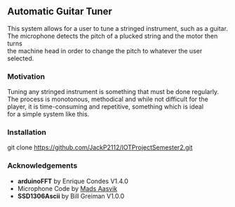 ﻿## Automatic Guitar Tuner

This system allows for a user to tune a stringed instrument, such as a guitar.  
The microphone detects the pitch of a plucked string and the motor then turns  
the machine head in order to change the pitch to whatever the user selected.


### Motivation

Tuning any stringed instrument is something that must be done regularly.  
The process is monotonous, methodical and while not difficult for the  
player, it is time-consuming and repetitive, something which is ideal  
for a simple system like this.


### Installation

git clone https://github.com/JackP2112/IOTProjectSemester2.git

### Acknowledgements

* **arduinoFFT** by Enrique Condes V1.4.0
* Microphone Code by [Mads Aasvik](https://www.norwegiancreations.com/2017/08/what-is-fft-and-how-can-you-implement-it-on-an-arduino/)
* **SSD1306Ascii** by Bill Greiman V1.0.0